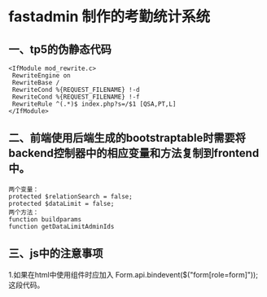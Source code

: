 # fastadmin 制作的考勤统计系统
## 一、tp5的伪静态代码
    <IfModule mod_rewrite.c>
     RewriteEngine on
     RewriteBase /
     RewriteCond %{REQUEST_FILENAME} !-d
     RewriteCond %{REQUEST_FILENAME} !-f
     RewriteRule ^(.*)$ index.php?s=/$1 [QSA,PT,L]
    </IfModule>
## 二、前端使用后端生成的bootstraptable时需要将backend控制器中的相应变量和方法复制到frontend中。
    两个变量：
    protected $relationSearch = false;
    protected $dataLimit = false;
    两个方法：
    function buildparams
    function getDataLimitAdminIds
## 三、js中的注意事项
1.如果在html中使用组件时应加入 Form.api.bindevent($("form[role=form]")); 这段代码。
